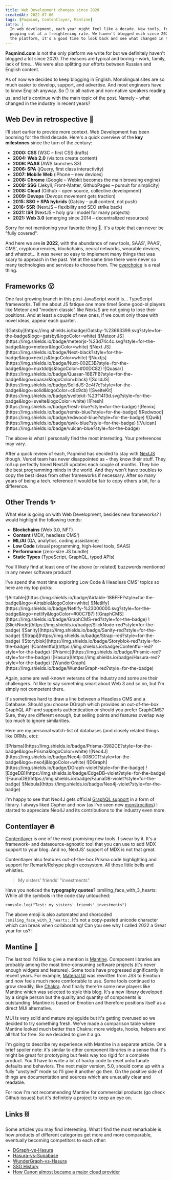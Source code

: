 ```yaml
---
title: Web Development changes since 2020
createdAt: 2022-07-06
tags: [Paqmind, Contentlayer, Mantine]
intro: | 
  In web development, each year might feel like a decade. New tools, frameworks, services keep
  popping out at a freightening rate. We haven't blogged much since 2020, and now as we revive
  the platform, it's a good time to look back and see what changed in the industry over the past couple of years.
---
```


**Paqmind.com** is not the only platform we write for but we definitely haven't blogged a lot since 2020.
The reasons are typical and boring – work, family, lack of time... We were also splitting our efforts between
Russian and English content.

As of now we decided to keep blogging in English. Monolingual sites are so much easier to develop, support, 
and advertise. And most engineers have to know English anyway. So :raised_hand: to all native and non-native 
speakers reading us, and let's continue with the main topic of the post. Namely – what changed in 
the industry in recent years?

## Web Dev in retrospective :amphora:

I'll start earlier to provide more context. Web Development has been booming for the third decade. 
Here's a quick overview of the **key milestones** since the turn of the century:
- **2000: CSS** (W3C – first CSS drafts)
- **2004: Web 2.0** (visitors create content)
- **2006: PAAS** (AWS launches S3)
- **2006: SPA** (jQuery, first class interactivity)
- **2007: Mobile Web** (iPhone – new devices)
- **2008: Chrome** (Google – Webkit becomes the main browsing engine)
- **2008: SSG** (Jekyll, Front-Matter, GithubPages – pursuit for simplicity)
- **2008: Cloud** (Github – open source, collective development)
- **2009: Devops** (Devops movement gets traction)
- **2015: SSG + SPA hybrids** (Gatsby – pull content, not push)
- **2016: SSR** (NextJS – flexibility and SEO strike back)
- **2021: ISR** (NextJS – holy grail model for many projects)
- **2021: Web 3.0** (emerging since 2014 – decentralized resources)

Sorry for not mentioning your favorite thing :shrug:. It's a topic that can never be "fully covered".

And here we are **in 2022**, with the abundance of new tools, SAAS', PAAS', CMS', cryptocurrencies,
blockchains, neural networks, wearable devices, and whatnot... It was never so easy to implement many things that 
was scary to approach in the past. Yet at the same time there were never so many technologies 
and services to choose from. The [overchoice](https://en.wikipedia.org/wiki/Overchoice) is a real thing.

## Frameworks :open_mouth:

One fast growing branch in this post-JavaScript world is... TypeScript frameworks.
Tell me about JS fatique one more time! Some good-ol players like Meteor and "modern classic" like NextJS
are not going to lose their positions. And at least a couple of new ones, if we count only those with novel ideas, appear each quarter.

<Group my="1.5rem">
![Gatsby](https://img.shields.io/badge/Gatsby-%23663399.svg?style=for-the-badge&logo=gatsby&logoColor=white)
![Meteor JS](https://img.shields.io/badge/meteorjs-%23d74c4c.svg?style=for-the-badge&logo=meteor&logoColor=white)
![Next JS](https://img.shields.io/badge/Next-black?style=for-the-badge&logo=next.js&logoColor=white)
![Nuxtjs](https://img.shields.io/badge/Nuxt-002E3B?style=for-the-badge&logo=nuxtdotjs&logoColor=#00DC82)
![Quasar](https://img.shields.io/badge/Quasar-16B7FB?style=for-the-badge&logo=quasar&logoColor=black)
![SolidJS](https://img.shields.io/badge/SolidJS-2c4f7c?style=for-the-badge&logo=solid&logoColor=c8c9cb)
![SvelteKit](https://img.shields.io/badge/sveltekit-%23f1413d.svg?style=for-the-badge&logo=svelte&logoColor=white)
![Fresh](https://img.shields.io/badge/fresh-blue?style=for-the-badge)
![Remix](https://img.shields.io/badge/remix-blue?style=for-the-badge)
![Redwood](https://img.shields.io/badge/redwood-blue?style=for-the-badge)
![Qwik](https://img.shields.io/badge/qwik-blue?style=for-the-badge)
![Vulcan](https://img.shields.io/badge/vulcan-blue?style=for-the-badge)
</Group>

The above is what I personally find the most interesting. Your preferences may vary.

After a quick review of each, Paqmind has decided to stay with [NextJS](https://nextjs.org/blog) though. 
Vercel team has never disappointed as – they know their stuff. They roll up perfectly timed NextJS updates each couple of months. They hire the best 
programming minds in the world. And they won't have troubles to copy the best ideas from other frameworks
if necessary. After so many years of being a tech. reference it would be fair to copy others a bit,
for a difference.

## Other Trends :sparkles:

What else is going on with Web Development, besides new frameworks? I would highlight the following trends:
- **Blockchains** (Web 3.0, NFT)
- **Content** (MDX, headless CMS')
- **ML/AI** (QA, analytics, coding assistance)
- **Low Code** (visual programming, high-level tools, SAAS)
- **Performance** (zero-size JS bundle)
- **Static Types** (TypeScript, GraphQL, typed APIs)

You'll likely find at least one of the above (or related) buzzwords mentioned in any newer 
software product!

I've spend the most time exploring Low Code & Headless CMS' topics so here are my top picks:

<Group my="1.5rem">
![Airtable](https://img.shields.io/badge/Airtable-18BFFF?style=for-the-badge&logo=Airtable&logoColor=white)
![Netlify](https://img.shields.io/badge/Netlify-%23000000.svg?style=for-the-badge&logo=netlify&logoColor=#00C7B7)
![GraphCMS](https://img.shields.io/badge/GraphCMS-red?style=for-the-badge)
![SlickNode](https://img.shields.io/badge/SlickNode-red?style=for-the-badge)
![Sanity](https://img.shields.io/badge/Sanity-red?style=for-the-badge)
![Strapi](https://img.shields.io/badge/Strapi-red?style=for-the-badge)
![Storyblok](https://img.shields.io/badge/Storyblok-red?style=for-the-badge)
![Contentful](https://img.shields.io/badge/Contentful-red?style=for-the-badge)
![Prismic](https://img.shields.io/badge/Prismic-red?style=for-the-badge)
![Hasura](https://img.shields.io/badge/Hasura-red?style=for-the-badge)
![WunderGraph](https://img.shields.io/badge/WunderGraph-red?style=for-the-badge)
</Group>

Again, some are well-known veterans of the industry and some are their challengers. I'd like 
to say something smart about Web 3 and so on, but I'm simply not competent there.

It's sometimes hard to draw a line between a Headless CMS and a Database. Should you choose DGraph
which provides an out-of-the-box GraphQL API and supports authentication or should you prefer GraphCMS?
Sure, they are different enough, but selling points and features overlap way too much to ignore
similarities. 

Here are my personal watch-list of databases (and closely related things like ORMs, etc):

<Group my="1.5rem">
![Prisma](https://img.shields.io/badge/Prisma-3982CE?style=for-the-badge&logo=Prisma&logoColor=white)
![Neo4J](https://img.shields.io/badge/Neo4j-008CC1?style=for-the-badge&logo=neo4j&logoColor=white)
![DGraph](https://img.shields.io/badge/DGraph-violet?style=for-the-badge)
![EdgeDB](https://img.shields.io/badge/EdgeDB-violet?style=for-the-badge)
![FaunaDB](https://img.shields.io/badge/FaunaDB-violet?style=for-the-badge)
![Nebula](https://img.shields.io/badge/Neo4j-violet?style=for-the-badge)
</Group>

I'm happy to see that Neo4J gets official [GraphQL support](https://neo4j.com/developer/graphql/) in a form of library.
I always liked Cypher and now (as I've seen new [monstrocities](shttps://www.sanity.io/docs/groq-syntax))
I started to appreciate Neo4J and its contributions to the industry even more.

## Contentlayer :fire:

[Contentlayer](https://www.contentlayer.dev/) is one of the most promising new tools. I swear by it.
It's a framework- and datasource-agnostic tool that you can use to add MDX support to your blog. 
And no, NextJS' support of MDX is not that great.

Contentlayer also features out-of-the-box Prisma code highlighting and support for Remark/Rehype plugin ecosystem. 
All those little bells and whistles.

> My sisters' friends' "investments".

Have you noticed the **typography quotes**? :smiling_face_with_3_hearts:
While all the symbols in the code stay untouched:

```
console.log("Test: my sisters' friends' investments")
```

The above emoji is also automated and shorcoded `:smiling_face_with_3_hearts:`. It's not a copy-pasted
unicode character which can break when collaborating! Can you see why I called 2022 a Great year for us?!

## Mantine :lipstick:

The last tool I'd like to give a mention is [Mantine](https://mantine.dev/). Component libraries
are probably among the most time-consuming software projects (it's never enough widgets and features). 
Some tools have progressed significantly in recent years. For example, [Material UI](https://mui.com/) 
was rewritten from JSS to Emotion and now feels much more comfortable to use. Some tools continued to 
grow steadily, like [Chakra](https://chakra-ui.com/). And finally there're some new players like Mantine
which was selected to style this blog. It's a new library developed by a single person but the quality 
and quantity of components is outstanding. Mantine is based on Emotion and therefore positions itself 
as a direct MUI alternative.

MUI is very solid and mature styleguide but it's getting overused so we decided to try something fresh.
We've made a comparison table where Mantine looked much better than Chakra: more widgets, hooks, helpers
and all that for free. So we decided to give it a go.

I'm going to describe my experience with Mantine in a separate article. On a brief spoiler note:
it's similar to other component libraries in a sense that it's might be great for prototyping but 
feels way too rigid for a complete product. You'll have to write a lot of hacky code to reset unfortunate
defaults and behaviors. The next major version, 5.0, should come up with a fully "unstyled" mode 
so I'll give it another go then. On the positive side of things are documentation and sources which 
are unusually clear and readable.

For now I'm not recommending Mantine for commercial products (go check Github issues) but it's 
definitely a project to keep an eye on.

## Links :chains:

Some articles you may find interesting. What I find the most remarkable is how products of different
categories get more and more comparable, eventually becoming competitors to each other:

- [DGraph-vs-Hasura](https://dgraph.io/compare-graphql/)
- [Hasura-vs-Supabase](https://www.adservio.fr/post/hasura-vs-supabase#:~:text=By%20far%2C%20the%20biggest%20difference,who%20want%20to%20use%20it.)
- [WunderGraph-vs-Hasura](https://wundergraph.com/docs/overview/comparison/vs_hasura)
- [SSG History](https://cloudcannon.com/blog/ssg-history-1-before-jekyll/)
- [How Canon almost became a major cloud provider](https://blog.porter.run/history-of-paas-how-canon-almost-became-a-major-cloud-provider/)
